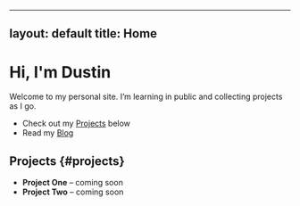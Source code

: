 
---
layout: default
title: Home
---

# Hi, I'm Dustin

Welcome to my personal site. I’m learning in public and collecting projects as I go.

- Check out my [Projects](/#projects) below
- Read my [Blog](/blog/)

## Projects {#projects}

- **Project One** – coming soon
- **Project Two** – coming soon


